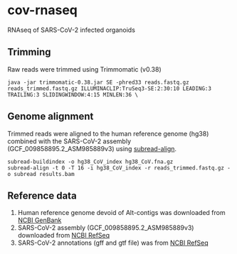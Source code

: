 # cov-rnaseq
RNAseq of SARS-CoV-2 infected organoids

## Trimming

Raw reads were trimmed using Trimmomatic (v0.38)

```
java -jar trimmomatic-0.38.jar SE -phred33 reads.fastq.gz reads_trimmed.fastq.gz ILLUMINACLIP:TruSeq3-SE:2:30:10 LEADING:3 TRAILING:3 SLIDINGWINDOW:4:15 MINLEN:36 \
```

## Genome alignment

Trimmed reads were aligned to the human reference genome (hg38) combined with the SARS-CoV-2 assembly (GCF_009858895.2_ASM985889v3) using [subread-align](http://subread.sourceforge.net/).

```
subread-buildindex -o hg38_CoV_index hg38_CoV.fna.gz
subread-align -t 0 -T 16 -i hg38_CoV_index -r reads_trimmed.fastq.gz -o subread results.bam
```

## Reference data
1. Human reference genome devoid of Alt-contigs was downloaded from [NCBI GenBank](ftp://ftp.ncbi.nlm.nih.gov/genomes/all/GCA/000/001/405/GCA_000001405.15_GRCh38/seqs_for_alignment_pipelines.ucsc_ids/GCA_000001405.15_GRCh38_no_alt_plus_hs38d1_analysis_set.fna.gz)
1. SARS-CoV-2 assembly (GCF_009858895.2_ASM985889v3) downloaded from [NCBI RefSeq](https://ftp.ncbi.nlm.nih.gov/genomes/all/GCF/009/858/895/GCF_009858895.2_ASM985889v3/GCF_009858895.2_ASM985889v3_genomic.fna.gz)
1. SARS-CoV-2 annotations (gff and gtf file) was from [NCBI RefSeq](https://ftp.ncbi.nlm.nih.gov/genomes/all/GCF/009/858/895/GCF_009858895.2_ASM985889v3)
